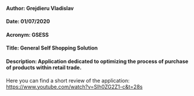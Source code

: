 #### Author: Grejdieru Vladislav
#### Date: 01/07/2020
#### Acronym: GSESS
#### Title: General Self Shopping Solution
#### Description: Application dedicated to optimizing the process of purchase of products within retail trade.

Here you can find a  short review of the application: https://www.youtube.com/watch?v=Slh0ZG2Z1-c&t=28s
